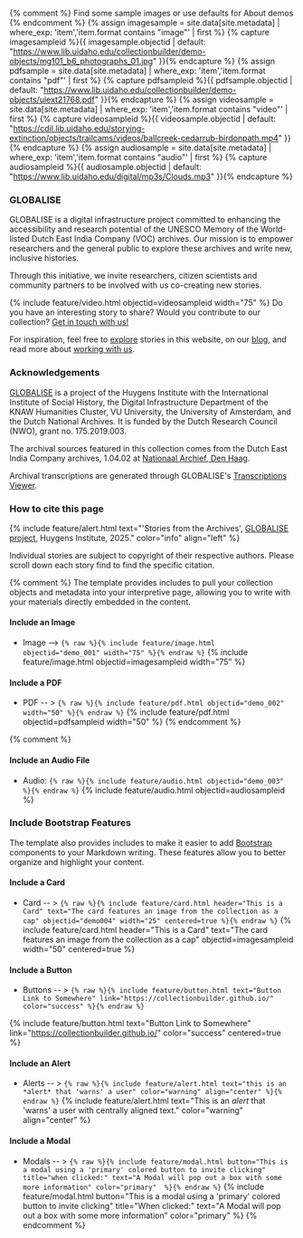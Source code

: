 {% comment %}
    Find some sample images or use defaults for About demos
{% endcomment %}
{% assign imagesample = site.data[site.metadata] | where_exp: 'item','item.format contains "image"' | first %}
{% capture imagesampleid %}{{ imagesample.objectid | default: "https://www.lib.uidaho.edu/collectionbuilder/demo-objects/mg101_b6_photographs_01.jpg" }}{% endcapture %}
{% assign pdfsample = site.data[site.metadata] | where_exp: 'item','item.format contains "pdf"' | first %}
{% capture pdfsampleid %}{{ pdfsample.objectid | default: "https://www.lib.uidaho.edu/collectionbuilder/demo-objects/uiext21768.pdf" }}{% endcapture %}
{% assign videosample = site.data[site.metadata] | where_exp: 'item','item.format contains "video"' | first %}
{% capture videosampleid %}{{ videosample.objectid | default: "https://cdil.lib.uidaho.edu/storying-extinction/objects/trailcams/videos/ballcreek-cedarrub-birdonpath.mp4" }}{% endcapture %}
{% assign audiosample = site.data[site.metadata] | where_exp: 'item','item.format contains "audio"' | first %}
{% capture audiosampleid %}{{ audiosample.objectid | default: "https://www.lib.uidaho.edu/digital/mp3s/Clouds.mp3" }}{% endcapture %}

### GLOBALISE
GLOBALISE is a digital infrastructure project committed to enhancing the accessibility and research potential of the UNESCO Memory of the World-listed Dutch East India Company (VOC) archives. Our mission is to empower researchers and the general public to explore these archives and write new, inclusive histories.

Through this initiative, we invite researchers, citizen scientists and community partners to be involved with us co-creating new stories.

{% include feature/video.html objectid=videosampleid width="75" %}
Do you have an interesting story to share? Would you contribute to our collection?
[Get in touch with us!](https://globalise.huygens.knaw.nl/contact-us/)

For inspiration, feel free to [explore](/browse.html) stories in this website, on our [blog](https://globalise.huygens.knaw.nl/globalise-blog/), and read more about [working with us](https://globalise.huygens.knaw.nl/work-with-us/).


### Acknowledgements
[GLOBALISE](https://globalise.huygens.knaw.nl/) is a project of the Huygens Institute with the International Institute of Social History, the Digital Infrastructure Department of the KNAW Humanities Cluster, VU University, the University of Amsterdam, and the Dutch National Archives. It is funded by the Dutch Research Council (NWO), grant no. 175.2019.003.

The archival sources featured in this collection comes from the Dutch East India Company archives, 1.04.02 at [Nationaal Archief, Den Haag](https://www.nationaalarchief.nl/en/research/archive/1.04.02).

Archival transcriptions are generated through GLOBALISE's [Transcriptions Viewer](https://transcriptions.globalise.huygens.knaw.nl).


### How to cite this page
{% include feature/alert.html text="'Stories from the Archives', [GLOBALISE project](https://globalise.huygens.knaw.nl/), Huygens Institute, 2025." color="info" align="left"  %}

Individual stories are subject to copyright of their respective authors. Please scroll down each story find to find the specific citation.

{% comment %}
The template provides includes to pull your collection objects and metadata into your interpretive page, allowing you to write with your materials directly embedded in the content.
#### Include an Image
- Image --> `{% raw %}{% include feature/image.html objectid="demo_001" width="75" %}{% endraw %}`
{% include feature/image.html objectid=imagesampleid width="75" %}
#### Include a PDF
- PDF -- > `{% raw %}{% include feature/pdf.html objectid="demo_002"  width="50" %}{% endraw %}`
{% include feature/pdf.html objectid=pdfsampleid width="50" %}
{% endcomment %}

{% comment %}
#### Include an Audio File
- Audio: `{% raw %}{% include feature/audio.html objectid="demo_003" %}{% endraw %}`
{% include feature/audio.html objectid=audiosampleid  %}
### Include Bootstrap Features
The template also provides includes to make it easier to add [Bootstrap](https://getbootstrap.com/) components to your Markdown writing.
These features allow you to better organize and highlight your content.
#### Include a Card
- Card -- > `{% raw %}{% include feature/card.html header="This is a Card" text="The card features an image from the collection as a cap" objectid="demo004" width="25" centered=true %}{% endraw %}`
{% include feature/card.html header="This is a Card" text="The card features an image from the collection as a cap" objectid=imagesampleid width="50" centered=true %}

#### Include a Button 
- Buttons -- > `{% raw %}{% include feature/button.html text="Button Link to Somewhere" link="https://collectionbuilder.github.io/" color="success" %}{% endraw %}`

{% include feature/button.html text="Button Link to Somewhere" link="https://collectionbuilder.github.io/" color="success" centered=true %}
  
#### Include an Alert
- Alerts -- > `{% raw %}{% include feature/alert.html text="this is an *alert* that 'warns' a user" color="warning" align="center" %}{% endraw %}`
{% include feature/alert.html text="This is an *alert* that 'warns' a user with centrally aligned text." color="warning" align="center"  %}

#### Include a Modal
- Modals -- > `{% raw %}{% include feature/modal.html button="This is a modal using a 'primary' colored button to invite clicking" title="when clicked:" text="A Modal will pop out a box with some more information" color="primary"  %}{% endraw %}`
{% include feature/modal.html button="This is a modal using a 'primary' colored button to invite clicking" title="When clicked:" text="A Modal will pop out a box with some more information" color="primary"  %} {% endcomment %}
